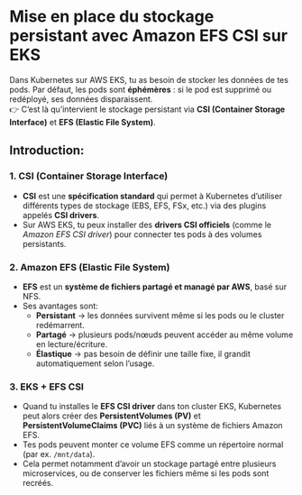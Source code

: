 # Mise en place du stockage persistant avec Amazon EFS CSI sur EKS

Dans Kubernetes sur AWS EKS, tu as besoin de stocker les données de tes pods. Par défaut, les pods sont **éphémères** : si le pod est supprimé ou redéployé, ses données disparaissent.  
👉 C’est là qu’intervient le stockage persistant via **CSI (Container Storage Interface)** et **EFS (Elastic File System)**.
## Introduction:

### 1. CSI (Container Storage Interface)
- **CSI** est une **spécification standard** qui permet à Kubernetes d’utiliser différents types de stockage (EBS, EFS, FSx, etc.) via des plugins appelés **CSI drivers**.
- Sur AWS EKS, tu peux installer des **drivers CSI officiels** (comme le *Amazon EFS CSI driver*) pour connecter tes pods à des volumes persistants.

### 2. Amazon EFS (Elastic File System)
- **EFS** est un **système de fichiers partagé et managé par AWS**, basé sur NFS.
- Ses avantages sont:
    - **Persistant** → les données survivent même si les pods ou le cluster redémarrent.
    - **Partagé** → plusieurs pods/nœuds peuvent accéder au même volume en lecture/écriture.
    - **Élastique** → pas besoin de définir une taille fixe, il grandit automatiquement selon l’usage.

### 3. EKS + EFS CSI
- Quand tu installes le **EFS CSI driver** dans ton cluster EKS, Kubernetes peut alors créer des **PersistentVolumes (PV)** et **PersistentVolumeClaims (PVC)** liés à un système de fichiers Amazon EFS.
- Tes pods peuvent monter ce volume EFS comme un répertoire normal (par ex. `/mnt/data`).
- Cela permet notamment d’avoir un stockage partagé entre plusieurs microservices, ou de conserver les fichiers même si les pods sont recréés.

## 

